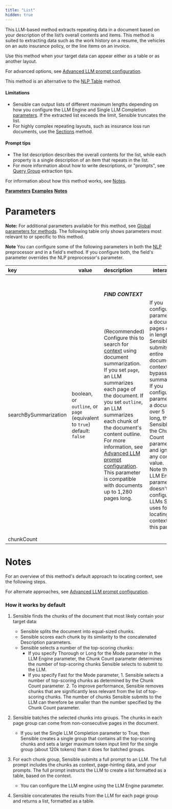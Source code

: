 ```yaml
---
title: "List"
hidden: true
---
```


This LLM-based method extracts repeating data in a document based on your description of the list’s overall contents and items. This method is suited to extracting data such as the work history on a resume, the vehicles on an auto insurance policy, or the line items on an invoice.

Use this method when your target data can appear either as a table or as another layout.

For advanced options, see [Advanced LLM prompt configuration](doc:prompt).

This method is an alternative to the [NLP Table](doc:nlp-table) method. 

#### Limitations

- Sensible can output lists of different maximum lengths depending on how you configure the LLM Engine and Single LLM Completion [parameters](doc:list#parameters). If the extracted list exceeds the limit, Sensible truncates the list.
- For highly complex repeating layouts, such as insurance loss run documents, use the [Sections](doc:sections) method.

#### Prompt tips

- The list description describes the overall contents for the list, while each property is a single description of an item that repeats in the list.
- For more information about how to write descriptions, or "prompts", see [Query Group](doc:query-group) extraction tips.

For information about how this method works, see [Notes](doc:list#notes).

[**Parameters**](doc:list#parameters)
[**Examples**](doc:list#examples)
[**Notes**](doc:list#notes)

Parameters
====

**Note:** For additional parameters available for this method, see [Global parameters for methods](doc:method#global-parameters-for-methods). The following table only shows parameters most relevant to or specific to this method. 

**Note** You can configure some of the following parameters in both the [NLP](doc:nlp) preprocessor and in a field's method. If you configure both, the field's parameter overrides the NLP preprocessor's parameter.




| key                   | **value**                                                    | description                                                  | interactions                                                 |
| :-------------------- | ------------------------------------------------------------ | :----------------------------------------------------------- | ------------------------------------------------------------ |
|                       |                                                              |                                                              |                                                              |
|                       |                                                              |                                                              |                                                              |
|                       |                                                              |                                                              |                                                              |
|                       |                                                              |                                                              |                                                              |
|                       |                                                              |                                                              |                                                              |
|                       |                                                              |                                                              |                                                              |
|                       |                                                              |                                                              |                                                              |
|                       |                                                              |                                                              |                                                              |
|                       |                                                              | ***FIND CONTEXT***                                           |                                                              |
| searchBySummarization | boolean,<br/>or<br>`outline`, or <br/>`page` (equivalent to `true`)<br/> default: `false`<br/> | (Recommended) Configure this to search for [context](doc:prompt)  using document summarization.<br/>If you set `page`, an LLM summarizes each page of the document. If you set `outline`, an LLM summarizes each chunk of the document's content outline. For more information, see [Advanced LLM prompt configuration](doc:prompt#recommended-locate-context-by-summarizing-document).<br/>This parameter is compatible with documents up to 1,280 pages long.<br/> | If you configure this parameter for a document 5 pages or under in length, Sensible submits the entire document as context, bypassing summarization.<br/> If you configure this parameter for a document over 5 pages long, then Sensible sets the Chunk Count parameter to 5 and ignores any configured value.<br/>Note that the LLM Engine parameter doesn't configure the LLMs Sensible uses for locating context with this parameter. |
|                       |                                                              |                                                              |                                                              |
|                       |                                                              |                                                              |                                                              |
| chunkCount            |                                                              |                                                              |                                                              |





Notes
===

For an overview of this method's default approach to locating context, see the following steps. 

For alternate approaches, see [Advanced LLM prompt configuration](doc:prompt#full-prompt).

### How it works by default


1. Sensible finds the chunks of the document that most likely contain your target data: 
     - Sensible splits the document into equal-sized chunks. 
     - Sensible scores each chunk by its similarity to the concatenated Description parameters.
     - Sensible selects a number of the top-scoring chunks:
       - If you specify Thorough or Long for the Mode parameter in the LLM Engine parameter, the Chunk Count parameter determines the number of top-scoring chunks Sensible selects to submit to the LLM.
       - If you specify Fast for the Mode parameter,  1. Sensible selects a number of top-scoring chunks as determined by the Chunk Count parameter. 2. To improve performance, Sensible removes chunks that are significantly less relevant from the list of top-scoring chunks. The number of chunks Sensible submits to the LLM can therefore be smaller than the number specified by the Chunk Count parameter.

2. Sensible batches the selected chunks into groups. The chunks in each page group can come from non-consecutive pages in the document.
     - If you set the Single LLM Completion parameter to True, then Sensible creates a single group that contains all the top-scoring chunks and sets a larger maximum token input limit for the single group (about 120k tokens) than it does for batched groups.

3. For each chunk group, Sensible submits a full prompt to an LLM. The full prompt includes the chunks as context, page-hinting data, and your prompts. The full prompt instructs the LLM to create a list formatted as a table, based on the context.
     - You can configure the LLM engine using the LLM Engine parameter. 

4. Sensible concatenates the results from the LLM for each page group and returns a list, formatted as a table.



